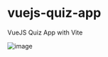 # vuejs-quiz-app
VueJS Quiz App with Vite

![image](https://github.com/IndriesAndrei/vuejs-quiz-app/assets/24415865/1f4d1769-6121-4971-9f86-fff754191ecf)
